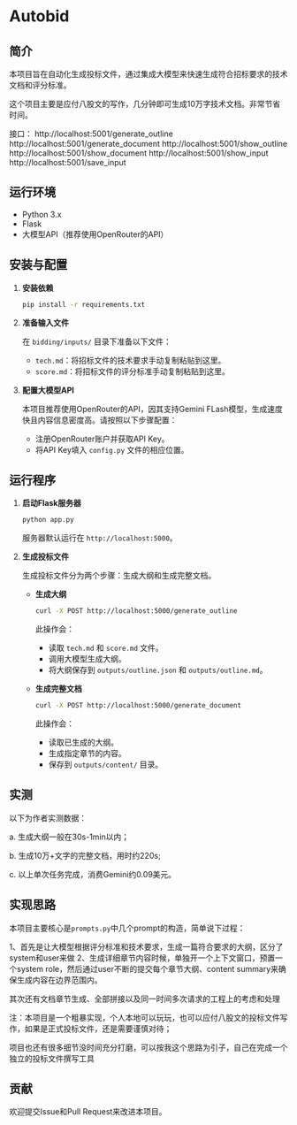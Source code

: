 # Autobid

## 简介

本项目旨在自动化生成投标文件，通过集成大模型来快速生成符合招标要求的技术文档和评分标准。

这个项目主要是应付八股文的写作，几分钟即可生成10万字技术文档。非常节省时间。

接口：
http://localhost:5001/generate_outline
http://localhost:5001/generate_document
http://localhost:5001/show_outline
http://localhost:5001/show_document
http://localhost:5001/show_input
http://localhost:5001/save_input


## 运行环境

- Python 3.x
- Flask
- 大模型API（推荐使用OpenRouter的API）

## 安装与配置

1. **安装依赖**

   ```bash
   pip install -r requirements.txt
   ```

2. **准备输入文件**

   在 `bidding/inputs/` 目录下准备以下文件：

   - `tech.md`：将招标文件的技术要求手动复制粘贴到这里。
   - `score.md`：将招标文件的评分标准手动复制粘贴到这里。

3. **配置大模型API**

   本项目推荐使用OpenRouter的API，因其支持Gemini FLash模型，生成速度快且内容信息密度高。请按照以下步骤配置：

   - 注册OpenRouter账户并获取API Key。
   - 将API Key填入 `config.py` 文件的相应位置。

## 运行程序

1. **启动Flask服务器**

   ```bash
   python app.py
   ```

   服务器默认运行在 `http://localhost:5000`。

2. **生成投标文件**

   生成投标文件分为两个步骤：生成大纲和生成完整文档。

   - **生成大纲**

     ```bash
     curl -X POST http://localhost:5000/generate_outline
     ```

     此操作会：
     - 读取 `tech.md` 和 `score.md` 文件。
     - 调用大模型生成大纲。
     - 将大纲保存到 `outputs/outline.json` 和 `outputs/outline.md`。

   - **生成完整文档**

     ```bash
     curl -X POST http://localhost:5000/generate_document
     ```

     此操作会：
     - 读取已生成的大纲。
     - 生成指定章节的内容。
     - 保存到 `outputs/content/` 目录。

## 实测

以下为作者实测数据：

a. 生成大纲一般在30s-1min以内；

b. 生成10万+文字的完整文档，用时约220s;

c. 以上单次任务完成，消费Gemini约0.09美元。

## 实现思路

本项目主要核心是`prompts.py`中几个prompt的构造，简单说下过程：

1、首先是让大模型根据评分标准和技术要求，生成一篇符合要求的大纲，区分了system和user来做
2、生成详细章节内容时候，单独开一个上下文窗口，预置一个system role，然后通过user不断的提交每个章节大纲、content summary来确保生成内容在边界范围内。

其次还有文档章节生成、全部拼接以及同一时间多次请求的工程上的考虑和处理

注：本项目是一个粗暴实现，个人本地可以玩玩，也可以应付八股文的投标文件写作，如果是正式投标文件，还是需要谨慎对待；

项目也还有很多细节没时间充分打磨，可以按我这个思路为引子，自己在完成一个独立的投标文件撰写工具

## 贡献

欢迎提交Issue和Pull Request来改进本项目。

